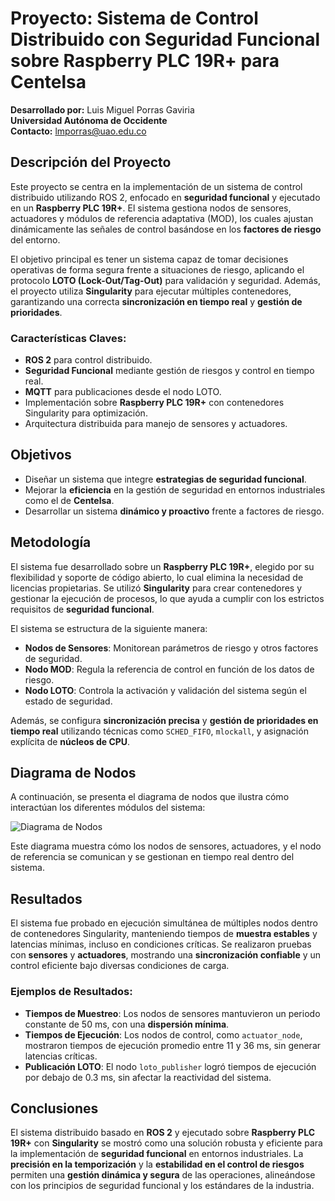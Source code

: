 # Proyecto: Sistema de Control Distribuido con Seguridad Funcional sobre Raspberry PLC 19R+ para Centelsa

**Desarrollado por:** Luis Miguel Porras Gaviria  
**Universidad Autónoma de Occidente**  
**Contacto:** lmporras@uao.edu.co

## Descripción del Proyecto

Este proyecto se centra en la implementación de un sistema de control distribuido utilizando ROS 2, enfocado en **seguridad funcional** y ejecutado en un **Raspberry PLC 19R+**. El sistema gestiona nodos de sensores, actuadores y módulos de referencia adaptativa (MOD), los cuales ajustan dinámicamente las señales de control basándose en los **factores de riesgo** del entorno.

El objetivo principal es tener un sistema capaz de tomar decisiones operativas de forma segura frente a situaciones de riesgo, aplicando el protocolo **LOTO (Lock-Out/Tag-Out)** para validación y seguridad. Además, el proyecto utiliza **Singularity** para ejecutar múltiples contenedores, garantizando una correcta **sincronización en tiempo real** y **gestión de prioridades**.

### Características Claves:
- **ROS 2** para control distribuido.
- **Seguridad Funcional** mediante gestión de riesgos y control en tiempo real.
- **MQTT** para publicaciones desde el nodo LOTO.
- Implementación sobre **Raspberry PLC 19R+** con contenedores Singularity para optimización.
- Arquitectura distribuida para manejo de sensores y actuadores.

## Objetivos

- Diseñar un sistema que integre **estrategias de seguridad funcional**.
- Mejorar la **eficiencia** en la gestión de seguridad en entornos industriales como el de **Centelsa**.
- Desarrollar un sistema **dinámico y proactivo** frente a factores de riesgo.

## Metodología

El sistema fue desarrollado sobre un **Raspberry PLC 19R+**, elegido por su flexibilidad y soporte de código abierto, lo cual elimina la necesidad de licencias propietarias. Se utilizó **Singularity** para crear contenedores y gestionar la ejecución de procesos, lo que ayuda a cumplir con los estrictos requisitos de **seguridad funcional**.

El sistema se estructura de la siguiente manera:

- **Nodos de Sensores**: Monitorean parámetros de riesgo y otros factores de seguridad.
- **Nodo MOD**: Regula la referencia de control en función de los datos de riesgo.
- **Nodo LOTO**: Controla la activación y validación del sistema según el estado de seguridad.

Además, se configura **sincronización precisa** y **gestión de prioridades en tiempo real** utilizando técnicas como `SCHED_FIFO`, `mlockall`, y asignación explícita de **núcleos de CPU**.

## Diagrama de Nodos

A continuación, se presenta el diagrama de nodos que ilustra cómo interactúan los diferentes módulos del sistema:

![Diagrama de Nodos](ruta/a/tu/imagen/0bc96cbe-3a7b-4e19-a824-c1e18f0266f1.png)

Este diagrama muestra cómo los nodos de sensores, actuadores, y el nodo de referencia se comunican y se gestionan en tiempo real dentro del sistema. 

## Resultados

El sistema fue probado en ejecución simultánea de múltiples nodos dentro de contenedores Singularity, manteniendo tiempos de **muestra estables** y latencias mínimas, incluso en condiciones críticas. Se realizaron pruebas con **sensores** y **actuadores**, mostrando una **sincronización confiable** y un control eficiente bajo diversas condiciones de carga.

### Ejemplos de Resultados:
- **Tiempos de Muestreo**: Los nodos de sensores mantuvieron un periodo constante de 50 ms, con una **dispersión mínima**.
- **Tiempos de Ejecución**: Los nodos de control, como `actuator_node`, mostraron tiempos de ejecución promedio entre 11 y 36 ms, sin generar latencias críticas.
- **Publicación LOTO**: El nodo `loto_publisher` logró tiempos de ejecución por debajo de 0.3 ms, sin afectar la reactividad del sistema.

## Conclusiones

El sistema distribuido basado en **ROS 2** y ejecutado sobre **Raspberry PLC 19R+** con **Singularity** se mostró como una solución robusta y eficiente para la implementación de **seguridad funcional** en entornos industriales. La **precisión en la temporización** y la **estabilidad en el control de riesgos** permiten una **gestión dinámica y segura** de las operaciones, alineándose con los principios de seguridad funcional y los estándares de la industria.
